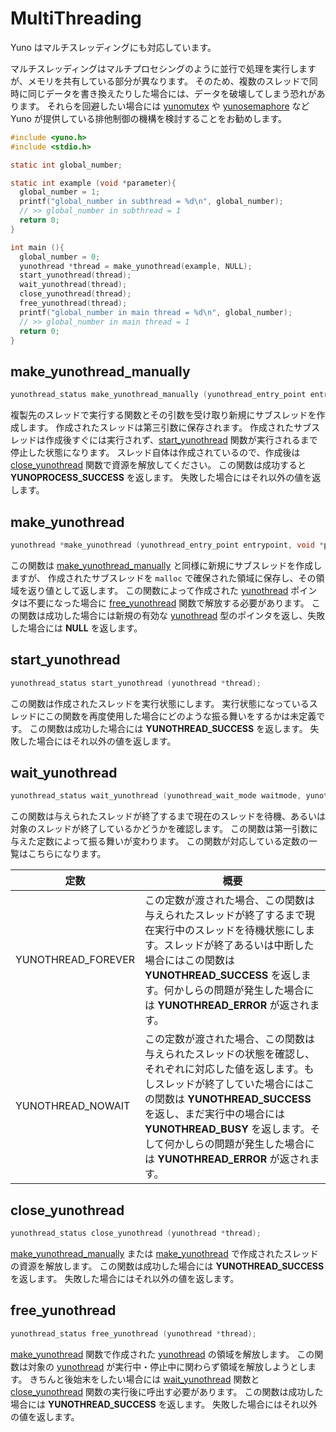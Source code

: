 
# MultiThreading 

Yuno はマルチスレッディングにも対応しています。

マルチスレッディングはマルチプロセシングのように並行で処理を実行しますが、メモリを共有している部分が異なります。
そのため、複数のスレッドで同時に同じデータを書き換えたりした場合には、データを破壊してしまう恐れがあります。
それらを回避したい場合には [yunomutex](README_MUTEX.md) や [yunosemaphore](README_SEMAPHORE.md) など Yuno が提供している排他制御の機構を検討することをお勧めします。

```c
#include <yuno.h>
#include <stdio.h>

static int global_number;

static int example (void *parameter){
  global_number = 1;
  printf("global_number in subthread = %d\n", global_number);
  // >> global_number in subthread = 1
  return 0;
}

int main (){
  global_number = 0;
  yunothread *thread = make_yunothread(example, NULL);
  start_yunothread(thread);
  wait_yunothread(thread);
  close_yunothread(thread);
  free_yunothread(thread);
  printf("global_number in main thread = %d\n", global_number);
  // >> global_number in main thread = 1
  return 0;
}
```

## make_yunothread_manually

```c
yunothread_status make_yunothread_manually (yunothread_entry_point entrypoint, void *parameter, yunothread *thread);
```

複製先のスレッドで実行する関数とその引数を受け取り新規にサブスレッドを作成します。
作成されたスレッドは第三引数に保存されます。
作成されたサブスレッドは作成後すぐには実行されず、[start_yunothread](#start_yunothread) 関数が実行されるまで停止した状態になります。
スレッド自体は作成されているので、作成後は [close_yunothread](#close_yunothread) 関数で資源を解放してください。
この関数は成功すると **YUNOPROCESS_SUCCESS** を返します。
失敗した場合にはそれ以外の値を返します。

## make_yunothread

```c
yunothread *make_yunothread (yunothread_entry_point entrypoint, void *parameter);
```

この関数は [make_yunothread_manually](#make_yunothread_manually) と同様に新規にサブスレッドを作成しますが、
作成されたサブスレッドを `malloc` で確保された領域に保存し、その領域を返り値として返します。
この関数によって作成された [yunothread](#yunothread) ポインタは不要になった場合に [free_yunothread](#free_yunothread) 関数で解放する必要があります。
この関数は成功した場合には新規の有効な [yunothread](#yunothread) 型のポインタを返し、失敗した場合には **NULL** を返します。

## start_yunothread

```c
yunothread_status start_yunothread (yunothread *thread);
```

この関数は作成されたスレッドを実行状態にします。
実行状態になっているスレッドにこの関数を再度使用した場合にどのような振る舞いをするかは未定義です。 
この関数は成功した場合には **YUNOTHREAD_SUCCESS** を返します。
失敗した場合にはそれ以外の値を返します。

## wait_yunothread

```c
yunothread_status wait_yunothread (yunothread_wait_mode waitmode, yunothread *thread);
```

この関数は与えられたスレッドが終了するまで現在のスレッドを待機、あるいは対象のスレッドが終了しているかどうかを確認します。
この関数は第一引数に与えた定数によって振る舞いが変わります。
この関数が対応している定数の一覧はこちらになります。

| 定数 | 概要 | 
| ------------------- | ---- | 
| YUNOTHREAD_FOREVER | この定数が渡された場合、この関数は与えられたスレッドが終了するまで現在実行中のスレッドを待機状態にします。スレッドが終了あるいは中断した場合にはこの関数は **YUNOTHREAD_SUCCESS** を返します。何かしらの問題が発生した場合には **YUNOTHREAD_ERROR** が返されます。 | 
| YUNOTHREAD_NOWAIT  | この定数が渡された場合、この関数は与えられたスレッドの状態を確認し、それぞれに対応した値を返します。もしスレッドが終了していた場合にはこの関数は **YUNOTHREAD_SUCCESS** を返し、まだ実行中の場合には **YUNOTHREAD_BUSY** を返します。そして何かしらの問題が発生した場合には **YUNOTHREAD_ERROR** が返されます。 | 

## close_yunothread

```c
yunothread_status close_yunothread (yunothread *thread);
```

[make_yunothread_manually](#make_yunothread_manually) または [make_yunothread](#make_yunothread) で作成されたスレッドの資源を解放します。
この関数は成功した場合には **YUNOTHREAD_SUCCESS** を返します。
失敗した場合にはそれ以外の値を返します。

## free_yunothread

```c
yunothread_status free_yunothread (yunothread *thread);
```

[make_yunothread](#make_yunothread) 関数で作成された [yunothread](#yunothread) の領域を解放します。
この関数は対象の [yunothread](#yunothread) が実行中・停止中に関わらず領域を解放しようとします。
きちんと後始末をしたい場合には [wait_yunothread](#wait_yunothread) 関数と [close_yunothread](#close_yunothread) 関数の実行後に呼出す必要があります。
この関数は成功した場合には **YUNOTHREAD_SUCCESS** を返します。
失敗した場合にはそれ以外の値を返します。
